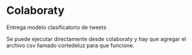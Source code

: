 # Colaboraty
Entrega modelo clasificatorio de tweets

Se puede ejecutar directamente desde colaboraty y hay que agregar el archivo csv llamado cortedeluz para que funcione.
